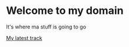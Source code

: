 # Welcome to my domain

It's where ma stuff is going to go


[My latest track](https://soundcloud.com/temporalflux/itsinmyblood/s-1R8J7)
